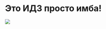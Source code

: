 # Это ИДЗ просто имба!
![](https://i.pinimg.com/564x/5d/bc/9d/5dbc9d3fa620691e6fbfc2dda8563171.jpg)
